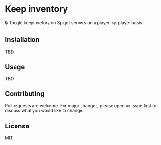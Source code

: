 # Keep inventory
🔒 Toogle keepinvetory on Spigot servers on a player-by-player basis.

## Installation
TBD

## Usage
TBD

## Contributing
Pull requests are welcome. For major changes, please open an issue first to discuss what you would like to change.

## License
[MIT](LICENSE.md)
